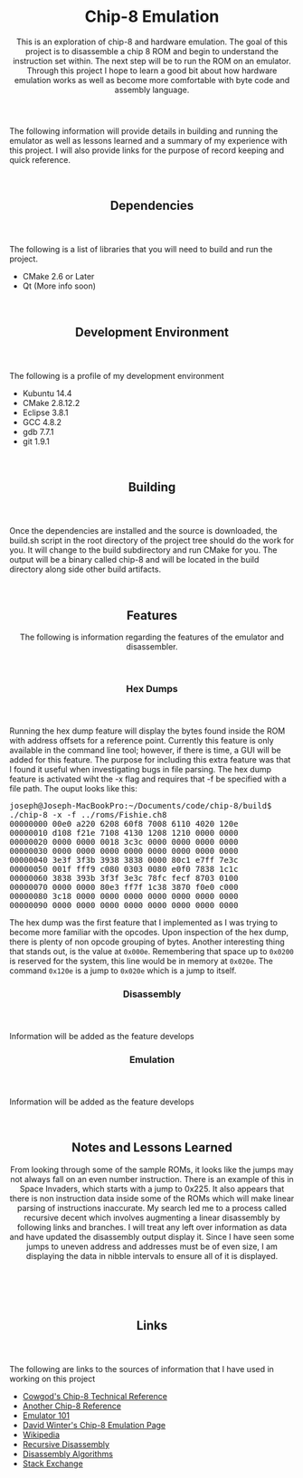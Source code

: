 <articla>
  <header>
    <h1>Chip-8 Emulation</h1>
    <p>This is an exploration of chip-8 and hardware emulation. The goal of this project is to disassemble a chip 8 ROM and begin to understand the instruction set within. The next step will be to run the ROM on an emulator. Through this project I hope to learn a good bit about how hardware emulation works as well as become more comfortable with byte code and assembly language.</p>
  </header>
  <p> The following information will provide details in building and running the emulator as well as lessons learned and a summary of my experience with this project. I will also provide links for the purpose of record keeping and quick reference.</p>
  <br>
  <header>
    <h2>Dependencies</h2>
  </header>
    <p>The following is a list of libraries that you will need to build and run the project.</p>
    <ul style="list-style-type:disc">
      <li>CMake 2.6 or Later</li>
      <li>Qt (More info soon)</li>
    </ul>
  <br>
  <header>
    <h2>Development Environment</h2>
  </header>
    <p>The following is a profile of my development environment</p>
    <ul style="list-style-type:disc">
      <li>Kubuntu 14.4</li>
      <li>CMake 2.8.12.2</li>
      <li>Eclipse 3.8.1</li>
      <li>GCC 4.8.2</li>
      <li>gdb 7.7.1</li>
      <li>git 1.9.1</li>
    </ul>
    <br>
  <header>
    <h2>Building</h2>
  </header>
  <p>Once the dependencies are installed and the source is downloaded, the build.sh script in the root directory of the project tree should do the work for you. It will change to the build subdirectory and run CMake for you. The output will be a binary called chip-8 and will be located in the build directory along side other build artifacts.</p>
  <br>
  <header>
    <h2>Features</h2>
    <p>The following is information regarding the features of the emulator and disassembler.</p>
  </header>
  <header>
    <h3>Hex Dumps</h3>
  </header>
  <p>Running the hex dump feature will display the bytes found inside the ROM with address offsets for a reference point. Currently this feature is only available in the command line tool; however, if there is time, a GUI will be added for this feature. The purpose for including this extra feature was that I found it useful when investigating bugs in file parsing. The hex dump feature is activated wiht the -x flag and requires that -f be specified with a file path. The ouput looks like this:</p>
  <samp>
    joseph@Joseph-MacBookPro:~/Documents/code/chip-8/build$ ./chip-8 -x -f ../roms/Fishie.ch8 <br>
    00000000 00e0 a220 6208 60f8 7008 6110 4020 120e<br> 
    00000010 d108 f21e 7108 4130 1208 1210 0000 0000<br> 
    00000020 0000 0000 0018 3c3c 0000 0000 0000 0000<br> 
    00000030 0000 0000 0000 0000 0000 0000 0000 0000<br> 
    00000040 3e3f 3f3b 3938 3838 0000 80c1 e7ff 7e3c<br> 
    00000050 001f fff9 c080 0303 0080 e0f0 7838 1c1c<br> 
    00000060 3838 393b 3f3f 3e3c 78fc fecf 8703 0100<br> 
    00000070 0000 0000 80e3 ff7f 1c38 3870 f0e0 c000<br> 
    00000080 3c18 0000 0000 0000 0000 0000 0000 0000<br> 
    00000090 0000 0000 0000 0000 0000 0000 0000 0000<br> 
  </samp>
  <p>The hex dump was the first feature that I implemented as I was trying to become more familiar with the opcodes. Upon inspection of the hex dump, there is plenty of non opcode grouping of bytes. Another interesting thing that stands out, is the value at <code>0x000e</code>. Remembering that space up to <code>0x0200</code> is reserved for the system, this line would be in memory at <code>0x020e</code>. The command <code>0x120e</code> is a jump to <code>0x020e</code> which is a jump to itself.</p>
  <header>
    <h3>Disassembly</h3>  
  </header>
  <p>Information will be added as the feature develops</p>
  <header>
    <h3>Emulation</h3>
  </header>
  <p>Information will be added as the feature develops</p>
  <br>
  <header>
    <h2>Notes and Lessons Learned</h2>
    <p>From looking through some of the sample ROMs, it looks like the jumps may not always fall on an even number instruction. There is an example of this in Space Invaders, which starts with a jump to 0x225. It also appears that there is non instruction data inside some of the ROMs which will make linear parsing of instructions inaccurate. My search led me to a process called recursive decent which involves augmenting a linear disassembly by following links and branches. I will treat any left over information as data and have updated the disassembly output display it. Since I have seen some jumps to uneven address and addresses must be of even size, I am displaying the data in nibble intervals to ensure all of it is displayed.</p>
  </header>
  <br>
  <header>
    <h2>Links</h2>
  </header>
  <p>The following are links to the sources of information that I have used in working on this project</p>
    <ul style="list-style-type:disc">
      <li><a href="http://devernay.free.fr/hacks/chip8/C8TECH10.HTM">Cowgod's Chip-8 Technical Reference</a></li>
      <li><a href="http://www.multigesture.net/wp-content/uploads/mirror/goldroad/chip8_instruction_set.shtml">Another Chip-8 Reference</a></li>
      <li><a href="http://emulator101.com/">Emulator 101</a></li>
      <li><a href="http://www.pong-story.com/chip8/">David Winter's Chip-8 Emulation Page</a></li>
      <li><a href="https://en.wikipedia.org/wiki/CHIP-8">Wikipedia</a></li>
      <li><a href="http://resources.infosecinstitute.com/linear-sweep-vs-recursive-disassembling-algorithm/">Recursive Disassembly</a></li>
      <li><a href="http://neilscomputerblog.blogspot.com/2011/10/disassembly-algorithms.html">Disassembly Algorithms</a></li>
      <li><a href="http://reverseengineering.stackexchange.com/questions/2347/what-is-the-algorithm-used-in-recursive-traversal-disassembly">Stack Exchange</a></li>  
    </ul>
</article>